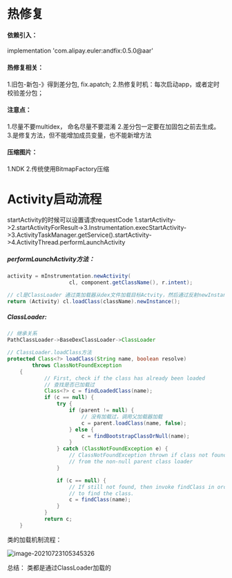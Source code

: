 # 热修复

#### 依赖引入： 
implementation 'com.alipay.euler:andfix:0.5.0@aar'

#### 热修复相关：
1.旧包-新包-》得到差分包, fix.apatch;
2.热修复时机：每次启动app，或者定时校验差分包；

#### 注意点：
1.尽量不要multidex， 命名尽量不要混淆
2.差分包一定要在加固包之前去生成。
3.是修复方法，但不能增加成员变量，也不能新增方法


#### 压缩图片：
1.NDK
2.传统使用BitmapFactory压缩

# Activity启动流程
startActivity的时候可以设置请求requestCode
1.startActivity->2.startActivityForResult->3.Instrumentation.execStartActivity->3.ActivityTaskManager.getService().startActivity->4.ActivityThread.performLaunchActivity

##### performLaunchActivity方法：

```java
activity = mInstrumentation.newActivity(
                    cl, component.getClassName(), r.intent);
```

```java
// cl是ClassLoader 通过类加载器从dex文件加载目标Actvity，然后通过反射newInstance()实例化对象
return (Activity) cl.loadClass(className).newInstance();
```

##### ClassLoader:

```java
// 继承关系
PathClassLoader->BaseDexClassLoader->ClassLoader
```
```java
// ClassLoader.loadClass方法
protected Class<?> loadClass(String name, boolean resolve)
        throws ClassNotFoundException
    {
            // First, check if the class has already been loaded
            // 查找是否已加载过
            Class<?> c = findLoadedClass(name);
            if (c == null) {
                try {
                    if (parent != null) {
                    	// 没有加载过，调用父加载器加载
                        c = parent.loadClass(name, false);
                    } else {
                        c = findBootstrapClassOrNull(name);
                    }
                } catch (ClassNotFoundException e) {
                    // ClassNotFoundException thrown if class not found
                    // from the non-null parent class loader
                }

                if (c == null) {
                    // If still not found, then invoke findClass in order
                    // to find the class.
                    c = findClass(name);
                }
            }
            return c;
    }

```

类的加载机制流程：

![image-20210723105345326](https://github.com/keepingrun/neihanduanzi/tree/main/pic/类的加载机制.png)



总结： 类都是通过ClassLoader加载的

